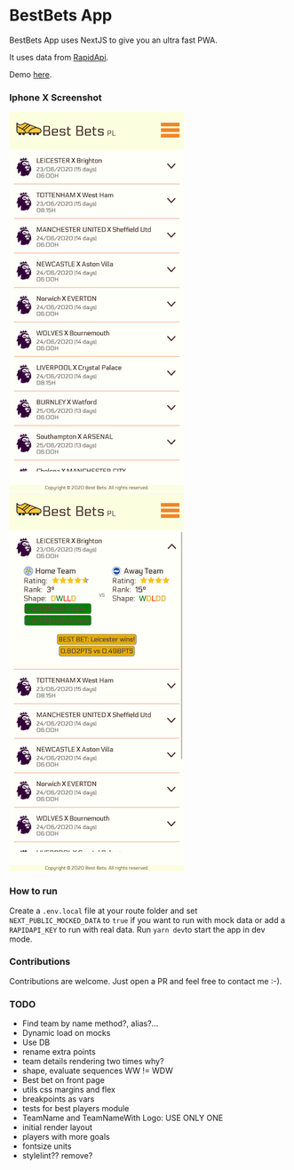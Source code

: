 # BestBets App

BestBets App uses NextJS to give you an ultra fast PWA.

It uses data from [RapidApi](https://rapidapi.com/).

Demo [here](https://best-bets.vercel.app/).

### Iphone X Screenshot

![IphoneX Screen Shot](./screenshots/iPhoneX_v1.png)
![IphoneX Screen Shot Collapsed](./screenshots/iPhoneX_v1_collapsed.png)

### How to run

Create a `.env.local` file at your route folder and set `NEXT_PUBLIC_MOCKED_DATA` to `true` if you want to run with mock data
or add a `RAPIDAPI_KEY` to run with real data. Run `yarn dev`to start the app in dev mode.

### Contributions

Contributions are welcome. Just open a PR and feel free to contact me :-).

### TODO

- Find team by name method?, alias?...
- Dynamic load on mocks
- Use DB
- rename extra points
- team details rendering two times why?
- shape, evaluate sequences WW != WDW
- Best bet on front page
- utils css margins and flex
- breakpoints as vars
- tests for best players module
- TeamName and TeamNameWith Logo: USE ONLY ONE
- initial render layout
- players with more goals
- fontsize units
- stylelint?? remove?